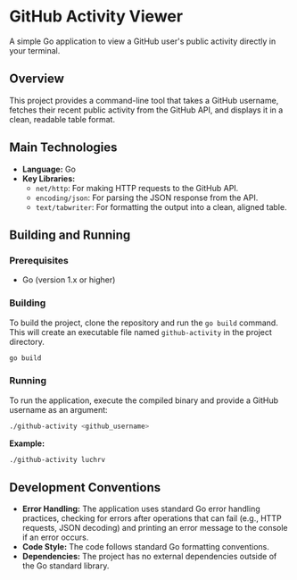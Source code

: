 # GitHub Activity Viewer

A simple Go application to view a GitHub user's public activity directly in your terminal.

## Overview

This project provides a command-line tool that takes a GitHub username, fetches their recent public activity from the GitHub API, and displays it in a clean, readable table format.

## Main Technologies

* **Language:** Go
* **Key Libraries:**
  * `net/http`: For making HTTP requests to the GitHub API.
  * `encoding/json`: For parsing the JSON response from the API.
  * `text/tabwriter`: For formatting the output into a clean, aligned table.

## Building and Running

### Prerequisites

* Go (version 1.x or higher)

### Building

To build the project, clone the repository and run the `go build` command. This will create an executable file named `github-activity` in the project directory.

```bash
go build
```

### Running

To run the application, execute the compiled binary and provide a GitHub username as an argument:

```bash
./github-activity <github_username>
```

**Example:**

```bash
./github-activity luchrv
```

## Development Conventions

* **Error Handling:** The application uses standard Go error handling practices, checking for errors after operations that can fail (e.g., HTTP requests, JSON decoding) and printing an error message to the console if an error occurs.
* **Code Style:** The code follows standard Go formatting conventions.
* **Dependencies:** The project has no external dependencies outside of the Go standard library.
